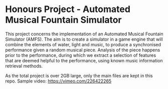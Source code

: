 # Honours Project - Automated Musical Fountain Simulator
This project concerns the implementation of an Automated Musical Fountain Simulator (AMFS). The aim is to create a simulator in a game engine that will combine the
elements of water, light and music, to produce a synchronised performance given a random musical piece. Analysis of the piece happens prior to the performance, during
which we extract a selection of features that are deemed helpful to the performance, using known music information retrieval methods.

As the total project is over 2GB large, only the main files are kept in this repo.
Sample video: https://vimeo.com/226422265
